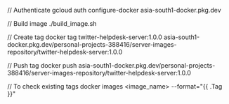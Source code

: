 // Authenticate
gcloud auth configure-docker asia-south1-docker.pkg.dev

// Build image
./build_image.sh

// Create tag
docker tag twitter-helpdesk-server:1.0.0 asia-south1-docker.pkg.dev/personal-projects-388416/server-images-repository/twitter-helpdesk-server:1.0.0

// Push tag
docker push asia-south1-docker.pkg.dev/personal-projects-388416/server-images-repository/twitter-helpdesk-server:1.0.0

// To check existing tags
docker images <image_name> --format="{{ .Tag }}"
